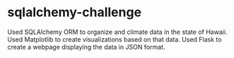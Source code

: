 # sqlalchemy-challenge

Used SQLAlchemy ORM to organize and climate data in the state of Hawaii. Used Matplotlib to create visualizations based on that data.
Used Flask to create a webpage displaying the data in JSON format.
